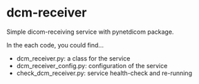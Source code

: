 # dcm-receiver
Simple dicom-receiving service with pynetdicom package.

In the each code, you could find...
- dcm_receiver.py: a class for the service
- dcm_receiver_config.py: configuration of the service
- check_dcm_receiver.py: service health-check and re-running